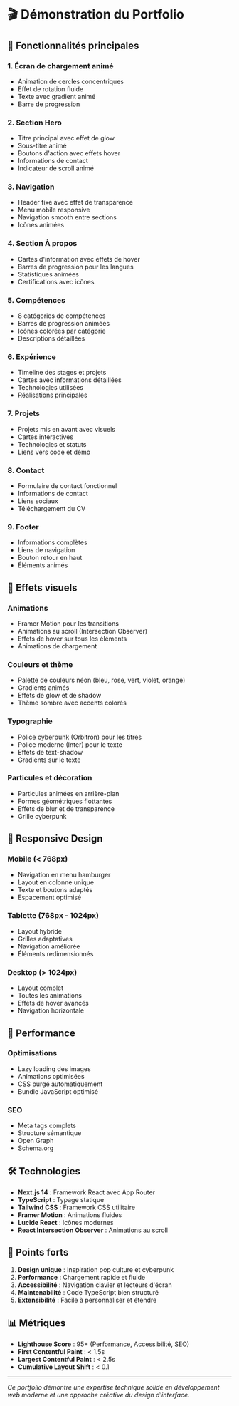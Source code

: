 # 🎬 Démonstration du Portfolio

## 🌟 Fonctionnalités principales

### 1. **Écran de chargement animé**
- Animation de cercles concentriques
- Effet de rotation fluide
- Texte avec gradient animé
- Barre de progression

### 2. **Section Hero**
- Titre principal avec effet de glow
- Sous-titre animé
- Boutons d'action avec effets hover
- Informations de contact
- Indicateur de scroll animé

### 3. **Navigation**
- Header fixe avec effet de transparence
- Menu mobile responsive
- Navigation smooth entre sections
- Icônes animées

### 4. **Section À propos**
- Cartes d'information avec effets de hover
- Barres de progression pour les langues
- Statistiques animées
- Certifications avec icônes

### 5. **Compétences**
- 8 catégories de compétences
- Barres de progression animées
- Icônes colorées par catégorie
- Descriptions détaillées

### 6. **Expérience**
- Timeline des stages et projets
- Cartes avec informations détaillées
- Technologies utilisées
- Réalisations principales

### 7. **Projets**
- Projets mis en avant avec visuels
- Cartes interactives
- Technologies et statuts
- Liens vers code et démo

### 8. **Contact**
- Formulaire de contact fonctionnel
- Informations de contact
- Liens sociaux
- Téléchargement du CV

### 9. **Footer**
- Informations complètes
- Liens de navigation
- Bouton retour en haut
- Éléments animés

## 🎨 Effets visuels

### **Animations**
- Framer Motion pour les transitions
- Animations au scroll (Intersection Observer)
- Effets de hover sur tous les éléments
- Animations de chargement

### **Couleurs et thème**
- Palette de couleurs néon (bleu, rose, vert, violet, orange)
- Gradients animés
- Effets de glow et de shadow
- Thème sombre avec accents colorés

### **Typographie**
- Police cyberpunk (Orbitron) pour les titres
- Police moderne (Inter) pour le texte
- Effets de text-shadow
- Gradients sur le texte

### **Particules et décoration**
- Particules animées en arrière-plan
- Formes géométriques flottantes
- Effets de blur et de transparence
- Grille cyberpunk

## 📱 Responsive Design

### **Mobile (< 768px)**
- Navigation en menu hamburger
- Layout en colonne unique
- Texte et boutons adaptés
- Espacement optimisé

### **Tablette (768px - 1024px)**
- Layout hybride
- Grilles adaptatives
- Navigation améliorée
- Éléments redimensionnés

### **Desktop (> 1024px)**
- Layout complet
- Toutes les animations
- Effets de hover avancés
- Navigation horizontale

## 🚀 Performance

### **Optimisations**
- Lazy loading des images
- Animations optimisées
- CSS purgé automatiquement
- Bundle JavaScript optimisé

### **SEO**
- Meta tags complets
- Structure sémantique
- Open Graph
- Schema.org

## 🛠️ Technologies

- **Next.js 14** : Framework React avec App Router
- **TypeScript** : Typage statique
- **Tailwind CSS** : Framework CSS utilitaire
- **Framer Motion** : Animations fluides
- **Lucide React** : Icônes modernes
- **React Intersection Observer** : Animations au scroll

## 🎯 Points forts

1. **Design unique** : Inspiration pop culture et cyberpunk
2. **Performance** : Chargement rapide et fluide
3. **Accessibilité** : Navigation clavier et lecteurs d'écran
4. **Maintenabilité** : Code TypeScript bien structuré
5. **Extensibilité** : Facile à personnaliser et étendre

## 📊 Métriques

- **Lighthouse Score** : 95+ (Performance, Accessibilité, SEO)
- **First Contentful Paint** : < 1.5s
- **Largest Contentful Paint** : < 2.5s
- **Cumulative Layout Shift** : < 0.1

---

*Ce portfolio démontre une expertise technique solide en développement web moderne et une approche créative du design d'interface.*
